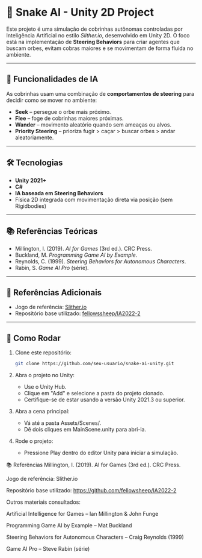 # 🐍 Snake AI - Unity 2D Project

Este projeto é uma simulação de cobrinhas autônomas controladas por Inteligência Artificial no estilo *Slither.io*, desenvolvido em Unity 2D. O foco está na implementação de **Steering Behaviors** para criar agentes que buscam orbes, evitam cobras maiores e se movimentam de forma fluida no ambiente.

---

## 🧠 Funcionalidades de IA

As cobrinhas usam uma combinação de **comportamentos de steering** para decidir como se mover no ambiente:

- **Seek** – persegue o orbe mais próximo.
- **Flee** – foge de cobrinhas maiores próximas.
- **Wander** – movimento aleatório quando sem ameaças ou alvos.
- **Priority Steering** – prioriza fugir > caçar > buscar orbes > andar aleatoriamente.

---

## 🛠️ Tecnologias

- **Unity 2021+**
- **C#**
- **IA baseada em Steering Behaviors**
- Física 2D integrada com movimentação direta via posição (sem Rigidbodies)

---

## 📚 Referências Teóricas

- Millington, I. (2019). *AI for Games* (3rd ed.). CRC Press.
- Buckland, M. *Programming Game AI by Example*.
- Reynolds, C. (1999). *Steering Behaviors for Autonomous Characters*.
- Rabin, S. *Game AI Pro* (série).

---

## 🔗 Referências Adicionais

- Jogo de referência: [Slither.io](https://slither.io)
- Repositório base utilizado: [fellowssheep/IA2022-2](https://github.com/fellowsheep/IA2022-2)

---

## 🚀 Como Rodar

1. Clone este repositório:
   ```bash
   git clone https://github.com/seu-usuario/snake-ai-unity.git
   
2. Abra o projeto no Unity:
   - Use o Unity Hub.
   - Clique em "Add" e selecione a pasta do projeto clonado.
   - Certifique-se de estar usando a versão Unity 2021.3 ou superior.
     
3. Abra a cena principal:
   - Vá até a pasta Assets/Scenes/.
   - Dê dois cliques em MainScene.unity para abri-la.

4. Rode o projeto:
   - Pressione Play dentro do editor Unity para iniciar a simulação.

📚 Referências
Millington, I. (2019). AI for Games (3rd ed.). CRC Press.

Jogo de referência: Slither.io

Repositório base utilizado: https://github.com/fellowsheep/IA2022-2

Outros materiais consultados:

Artificial Intelligence for Games – Ian Millington & John Funge

Programming Game AI by Example – Mat Buckland

Steering Behaviors for Autonomous Characters – Craig Reynolds (1999)

Game AI Pro – Steve Rabin (série)
